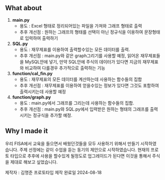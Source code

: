 **What about**
---
1. **main.py**
   - 용도 : Excel 형태로 정리되어있는 파일을 가져와 그래프 형태로 출력
   - 추후 개선점 : 원하는 그래프의 형태를 선택이 아닌 정규식을 이용하여 문장형태로 입력하여 출력하기 
2. **SQL.py**
   - 용도 : 재무제표를 이용하여 출력할수있는 모든 데이터를 출력.
   - 추후 개선점 : main.py와 같은 graph그리기를 사용할 예정, 읽어온 재무제표들을 MySQL안에 넣기, 만약 SQL안에 주식의 데이터가 있다면 지금의 재무제표와 비교하여 다를경우 추가적으로 출력하는 기능
3. **function/cal_fin.py**
   - 용도 : 재무제표의 모든 데이터를 계산하는데 사용하는 함수들의 집합
   - 추후 개선점 : 재무제표를 이용하여 얻을수있는 정보가 있다면 그것도 포함하여 출력시키는데 사용할 예정
4. **function/graph.py**
   - 용도 : main.py에서 그래프를 그리는데 사용하는 함수들의 집합.
   - 추후 개선점 : main.py와 SQL.py에서 입력받은 원하는 형태의 그래프를 출력시키는 정규식을 추가할 예정.

**Why I made it**
---
우리 FISA에서 교육을 들으면서 배웠던것들을 모두 사용하기 위해서 만들기 시작하였습니다. 주제 선정에는 같이 수업을 듣는 동기의 제안으로 시작하였습니다.
현재의 프로토 타입으로 추후에 사용을 할수있게 될정도로 업그레이드가 된다면 이것을 통해서 주식을 제대로 해보고 싶었습니다.

제작자 : 김명준
프로토타입 제작 완료일 2024-08-18
